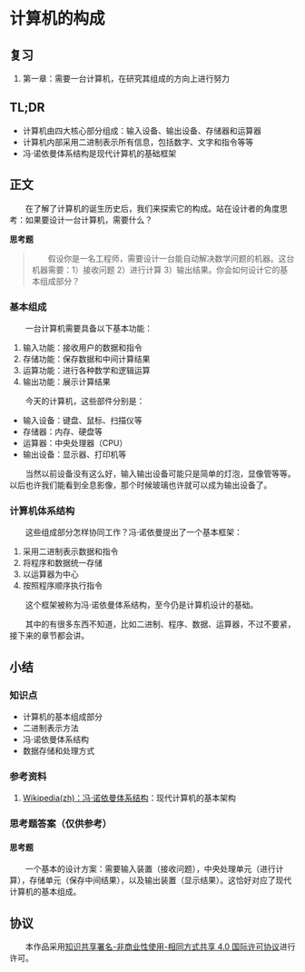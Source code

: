 # 计算机的构成

## 复习

1. 第一章：需要一台计算机，在研究其组成的方向上进行努力

## TL;DR

- 计算机由四大核心部分组成：输入设备、输出设备、存储器和运算器
- 计算机内部采用二进制表示所有信息，包括数字、文字和指令等等
- 冯·诺依曼体系结构是现代计算机的基础框架

## 正文

　　在了解了计算机的诞生历史后，我们来探索它的构成。站在设计者的角度思考：如果要设计一台计算机，需要什么？

**思考题**

> 　　假设你是一名工程师，需要设计一台能自动解决数学问题的机器。这台机器需要：1）接收问题 2）进行计算 3）输出结果。你会如何设计它的基本组成部分？

### 基本组成

　　一台计算机需要具备以下基本功能：

1. 输入功能：接收用户的数据和指令
2. 存储功能：保存数据和中间计算结果
3. 运算功能：进行各种数学和逻辑运算
4. 输出功能：展示计算结果

　　今天的计算机，这些部件分别是：

- 输入设备：键盘、鼠标、扫描仪等
- 存储器：内存、硬盘等
- 运算器：中央处理器（CPU）
- 输出设备：显示器、打印机等

　　当然以前设备没有这么好，输入输出设备可能只是简单的灯泡，显像管等等。以后也许我们能看到全息影像，那个时候玻璃也许就可以成为输出设备了。

### 计算机体系结构

　　这些组成部分怎样协同工作？冯·诺依曼提出了一个基本框架：

1. 采用二进制表示数据和指令
2. 将程序和数据统一存储
3. 以运算器为中心
4. 按照程序顺序执行指令

　　这个框架被称为冯·诺依曼体系结构，至今仍是计算机设计的基础。

　　其中的有很多东西不知道，比如二进制、程序、数据、运算器，不过不要紧，接下来的章节都会讲。

## 小结

### 知识点

- 计算机的基本组成部分
- 二进制表示方法
- 冯·诺依曼体系结构
- 数据存储和处理方式

### 参考资料

1. [Wikipedia(zh)：冯·诺依曼体系结构](https://zh.wikipedia.org/wiki/%E5%86%AF%C2%B7%E8%AF%BA%E4%BC%8A%E6%9B%BC%E7%BB%93%E6%9E%84)：现代计算机的基本架构

### 思考题答案（仅供参考）

#### 思考题

　　一个基本的设计方案：需要输入装置（接收问题），中央处理单元（进行计算），存储单元（保存中间结果），以及输出装置（显示结果）。这恰好对应了现代计算机的基本组成。

## 协议

　　本作品采用[知识共享署名-非商业性使用-相同方式共享 4.0 国际许可协议](https://creativecommons.org/licenses/by-nc-sa/4.0/deed.zh)进行许可。